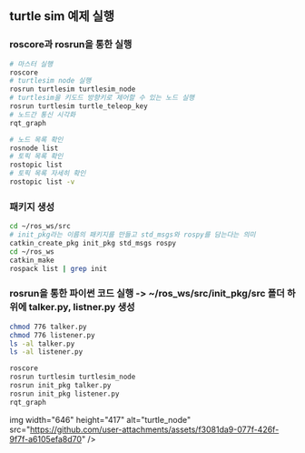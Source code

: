 ## turtle sim 예제 실행

### roscore과 rosrun을 통한 실행

```bash
# 마스터 실행
roscore
# turtlesim node 실행
rosrun turtlesim turtlesim_node
# turtlesim을 키도드 방향키로 제어할 수 있는 노드 실행
rosrun turtlesim turtle_teleop_key
# 노드간 통신 시각화
rqt_graph
```
```bash
# 노드 목록 확인
rosnode list
# 토픽 목록 확인
rostopic list
# 토픽 목록 자세히 확인
rostopic list -v
```

### 패키지 생성

```bash
cd ~/ros_ws/src
# init_pkg라는 이름의 패키지를 만들고 std_msgs와 rospy를 담는다는 의미
catkin_create_pkg init_pkg std_msgs rospy 
cd ~/ros_ws
catkin_make
rospack list | grep init
```

### rosrun을 통한 파이썬 코드 실행 -> ~/ros_ws/src/init_pkg/src 폴더 하위에 talker.py, listner.py 생성
```bash
chmod 776 talker.py
chmod 776 listener.py
ls -al talker.py
ls -al listener.py
```
```bash
roscore
rosrun turtlesim turtlesim_node
rosrun init_pkg talker.py
rosrun init_pkg listener.py
rqt_graph
```
img width="646" height="417" alt="turtle_node" src="https://github.com/user-attachments/assets/f3081da9-077f-426f-9f7f-a6105efa8d70" />

